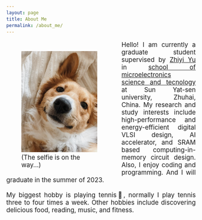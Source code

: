 ```yaml
---
layout: page
title: About Me
permalink: /about_me/
---
```


<style>

.self_intro_dic{
  font-size:1.2em;
   
}


.self_intro_dic figure{
  width: 40%;
  padding-top: 10px;
  float: left;
  padding-right: 25px;
  
}

.self_intro_dic p{
  text-align:justify;
}
</style>



<div class="self_intro_dic">
<figure>
  <img src="/assets/img/img1.jpg" alt="me" >
  <figcaption>(The selfie is on the way...)</figcaption>
</figure>
<p>
Hello! I am currently a graduate student supervised by
<a href="https://ieeexplore.ieee.org/author/37535106400">Zhiyi Yu</a> 
in 
<a href="https://mst.sysu.edu.cn/"> school of microelectronics  science and tecnology</a>
at Sun Yat-sen university, Zhuhai, China. My research and study interests include high-performance and energy-efficient digital VLSI design, AI accelerator, and SRAM based computing-in-memory circuit design.  Also, I enjoy coding and programming. And I will graduate in the summer of 2023. <br><br>
My biggest hobby is playing tennis🎾, normally I play tennis three to four times a week. Other hobbies include discovering delicious food,
reading, music, and fitness. 
</p>
</div>


